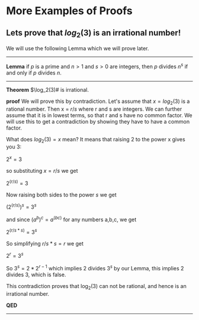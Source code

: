 # More Examples of Proofs

## Lets prove that $log_2(3)$ is an irrational number!

We will use the following Lemma which we will prove later.

---

**Lemma** if $p$ is a prime and $n>1$ and $s>0$ are integers,
then $p$ divides $n^s$  if and only if $p$ divides $n$.

---

**Theorem** $\log_2(3)# is irrational.

**proof**
We will prove this by contradiction.
Let's assume that $x = log_2(3)$ is a rational number.
Then x = $r/s$ where r and s are integers.
We can further assume that it is in lowest terms, so that
r and s have no common factor.  We will use this to get
a contradiction by showing they have to have a common factor.

What does $log_2(3)=x$ mean?
It means that raising 2 to the power x gives you 3:

$2^x=3$

so substituting $x=r/s$ we get

$2^(r/s) = 3$

Now raising both sides to the power $s$ we get

$(2^(r/s))^s = 3^s$

and since $(a^b)^c = a^(bc)$ for any numbers a,b,c, we get

$2^(r/s*s) = 3^s$

So simplifying $r/s*s=r$ we get

$2^r = 3^s$

So $3^s = 2*2^{r-1}$ which implies 2 divides $3^s$
by our Lemma, this implies 2 divides 3, which is false.

This contradiction proves that $\log_2(3)$ can not be rational, and hence is an irrational number.

**QED**

---




